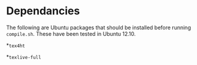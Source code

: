 Dependancies
============

The following are Ubuntu packages that should be installed before running `compile.sh`. These have been tested in Ubuntu 12.10.

*`tex4ht`

*`texlive-full`


